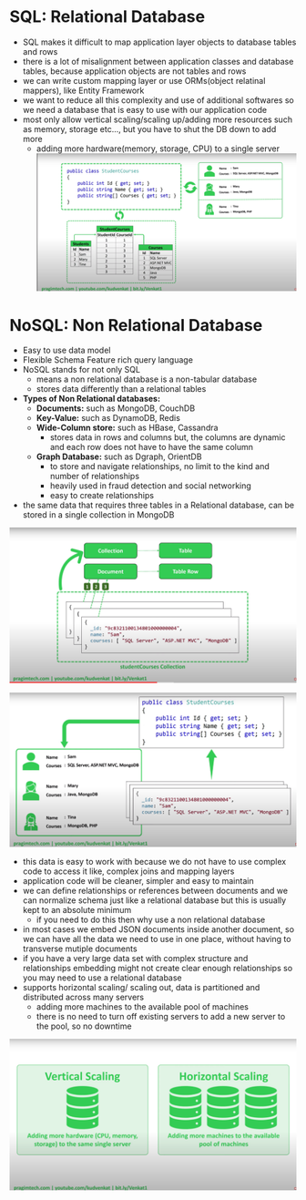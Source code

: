 # SQL: Relational Database
- SQL makes it difficult to map application layer objects to database tables and rows
- there is a lot of misalignment between application classes and database tables, because application objects are not tables and rows
- we can write custom mapping layer or use ORMs(object relatinal mappers), like Entity Framework
- we want to reduce all this complexity and use of additional softwares so we need a database that is easy to use with our application code
- most only allow vertical scaling/scaling up/adding more resources such as memory, storage etc..., but you have to shut the DB down to add more 
    - adding more hardware(memory, storage, CPU) to a single server
![SQL](./images/SQLmanytomany.png)

# NoSQL: Non Relational Database
- Easy to use data model
- Flexible Schema
Feature rich query language
- NoSQL stands for not only SQL
    - means a non relational database is a non-tabular database
    - stores data differently than a relational tables
- **Types of Non Relational databases:**
    - **Documents:** such as MongoDB, CouchDB
    - **Key-Value:** such as DynamoDB, Redis
    - **Wide-Column store:** such as HBase, Cassandra
        - stores data in rows and columns but, the columns are dynamic and each row does not have to have the same column
    - **Graph Database:** such as Dgraph, OrientDB
        - to store and navigate relationships, no limit to the kind and number of relationships
        - heavily used in fraud detection and social networking
        - easy to create relationships
- the same data that requires three tables in a Relational database, can be stored in a single collection in MongoDB

![NON SQL](./images/NonSQLmanytomany1.png)



![NON SQL](./images/NonSQLmanytomany2.png)

- this data is easy to work with because we do not have to use complex code to access it like, complex joins and mapping layers
- application code will be cleaner, simpler and easy to maintain
- we can define relationships or references between documents and we can normalize schema just like a relational database but this is usually kept to an absolute minimum
    - if you need to do this then why use a non relational database
- in most cases we embed JSON documents inside another document, so we can have all the data we need to use in one place, without having to transverse mutiple documents
- if you have a very large data set with complex structure and relationships embedding might not create clear enough relationships so you may need to use a relational database
- supports horizontal scaling/ scaling out, data is partitioned and distributed across many servers
    - adding more machines to the available pool of machines
    - there is no need to turn off existing servers to add a new server to the pool, so no downtime

![Scaling](./images/scaling.png)